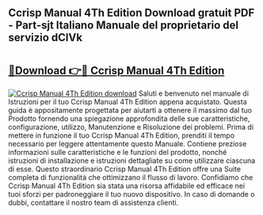 ## Ccrisp Manual 4Th Edition Download gratuit PDF - Part-sjt Italiano Manuale del proprietario del servizio dClVk

# <h2><a href="http://dfh33lp.blite.top/?on=Ccrisp+Manual+4Th+Edition">🔗Download 👉🔴 Ccrisp Manual 4Th Edition</a></h2>

[![Ccrisp Manual 4Th Edition download](https://i.imgur.com/lujVjoI.png)](http://dfh33lp.blite.top/?on=Ccrisp+Manual+4Th+Edition)
Saluti e benvenuto nel manuale di Istruzioni per il tuo Ccrisp Manual 4Th Edition appena acquistato. Questa guida è appositamente progettata per aiutarti a ottenere il massimo dal tuo Prodotto fornendo una spiegazione approfondita delle sue caratteristiche, configurazione, utilizzo, Manutenzione e Risoluzione dei problemi. Prima di mettere in funzione il tuo Ccrisp Manual 4Th Edition, prenditi il tempo necessario per leggere attentamente questo Manuale. Contiene preziose informazioni sulle caratteristiche e le funzioni del prodotto, nonché istruzioni di installazione e istruzioni dettagliate su come utilizzare ciascuna di esse. Questo straordinario Ccrisp Manual 4Th Edition offre una Suite completa di funzionalità che ottimizzano il flusso di lavoro. Confidiamo che Ccrisp Manual 4Th Edition sia stata una risorsa affidabile ed efficace nei tuoi sforzi per padroneggiare il tuo nuovo dispositivo. In caso di domande o dubbi, contattare il nostro team di assistenza clienti.
